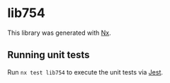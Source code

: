 # lib754

This library was generated with [Nx](https://nx.dev).

## Running unit tests

Run `nx test lib754` to execute the unit tests via [Jest](https://jestjs.io).
